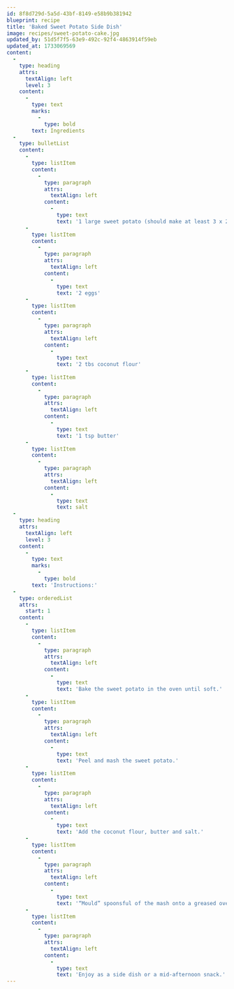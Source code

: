 ```yaml
---
id: 8f8d729d-5a5d-43bf-8149-e58b9b381942
blueprint: recipe
title: 'Baked Sweet Potato Side Dish'
image: recipes/sweet-potato-cake.jpg
updated_by: 51d5f7f5-63e9-492c-92f4-4863914f59eb
updated_at: 1733069569
content:
  -
    type: heading
    attrs:
      textAlign: left
      level: 3
    content:
      -
        type: text
        marks:
          -
            type: bold
        text: Ingredients
  -
    type: bulletList
    content:
      -
        type: listItem
        content:
          -
            type: paragraph
            attrs:
              textAlign: left
            content:
              -
                type: text
                text: '1 large sweet potato (should make at least 3 x 250 ml cups of “mash”)'
      -
        type: listItem
        content:
          -
            type: paragraph
            attrs:
              textAlign: left
            content:
              -
                type: text
                text: '2 eggs'
      -
        type: listItem
        content:
          -
            type: paragraph
            attrs:
              textAlign: left
            content:
              -
                type: text
                text: '2 tbs coconut flour'
      -
        type: listItem
        content:
          -
            type: paragraph
            attrs:
              textAlign: left
            content:
              -
                type: text
                text: '1 tsp butter'
      -
        type: listItem
        content:
          -
            type: paragraph
            attrs:
              textAlign: left
            content:
              -
                type: text
                text: salt
  -
    type: heading
    attrs:
      textAlign: left
      level: 3
    content:
      -
        type: text
        marks:
          -
            type: bold
        text: 'Instructions:'
  -
    type: orderedList
    attrs:
      start: 1
    content:
      -
        type: listItem
        content:
          -
            type: paragraph
            attrs:
              textAlign: left
            content:
              -
                type: text
                text: 'Bake the sweet potato in the oven until soft.'
      -
        type: listItem
        content:
          -
            type: paragraph
            attrs:
              textAlign: left
            content:
              -
                type: text
                text: 'Peel and mash the sweet potato.'
      -
        type: listItem
        content:
          -
            type: paragraph
            attrs:
              textAlign: left
            content:
              -
                type: text
                text: 'Add the coconut flour, butter and salt.'
      -
        type: listItem
        content:
          -
            type: paragraph
            attrs:
              textAlign: left
            content:
              -
                type: text
                text: '“Mould” spoonsful of the mash onto a greased ovenproof dish. Use an egg ring to get perfect circles. Bake for 35 minute at 180 °C, or until the cakes brown on top.'
      -
        type: listItem
        content:
          -
            type: paragraph
            attrs:
              textAlign: left
            content:
              -
                type: text
                text: 'Enjoy as a side dish or a mid-afternoon snack.'
---
```

